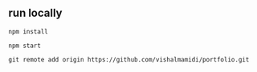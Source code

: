 ## run locally

```
npm install
```

```
npm start
```

```
git remote add origin https://github.com/vishalmamidi/portfolio.git
```
